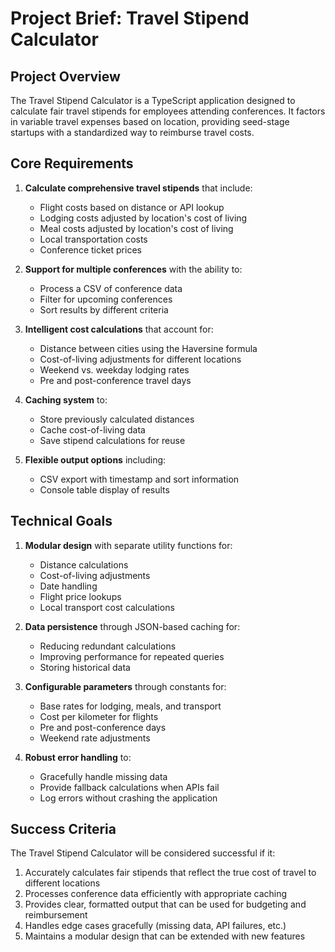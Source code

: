 # Project Brief: Travel Stipend Calculator

## Project Overview

The Travel Stipend Calculator is a TypeScript application designed to calculate fair travel stipends for employees attending conferences. It factors in variable travel expenses based on location, providing seed-stage startups with a standardized way to reimburse travel costs.

## Core Requirements

1. **Calculate comprehensive travel stipends** that include:

   - Flight costs based on distance or API lookup
   - Lodging costs adjusted by location's cost of living
   - Meal costs adjusted by location's cost of living
   - Local transportation costs
   - Conference ticket prices

2. **Support for multiple conferences** with the ability to:

   - Process a CSV of conference data
   - Filter for upcoming conferences
   - Sort results by different criteria

3. **Intelligent cost calculations** that account for:

   - Distance between cities using the Haversine formula
   - Cost-of-living adjustments for different locations
   - Weekend vs. weekday lodging rates
   - Pre and post-conference travel days

4. **Caching system** to:

   - Store previously calculated distances
   - Cache cost-of-living data
   - Save stipend calculations for reuse

5. **Flexible output options** including:
   - CSV export with timestamp and sort information
   - Console table display of results

## Technical Goals

1. **Modular design** with separate utility functions for:

   - Distance calculations
   - Cost-of-living adjustments
   - Date handling
   - Flight price lookups
   - Local transport cost calculations

2. **Data persistence** through JSON-based caching for:

   - Reducing redundant calculations
   - Improving performance for repeated queries
   - Storing historical data

3. **Configurable parameters** through constants for:

   - Base rates for lodging, meals, and transport
   - Cost per kilometer for flights
   - Pre and post-conference days
   - Weekend rate adjustments

4. **Robust error handling** to:
   - Gracefully handle missing data
   - Provide fallback calculations when APIs fail
   - Log errors without crashing the application

## Success Criteria

The Travel Stipend Calculator will be considered successful if it:

1. Accurately calculates fair stipends that reflect the true cost of travel to different locations
2. Processes conference data efficiently with appropriate caching
3. Provides clear, formatted output that can be used for budgeting and reimbursement
4. Handles edge cases gracefully (missing data, API failures, etc.)
5. Maintains a modular design that can be extended with new features
